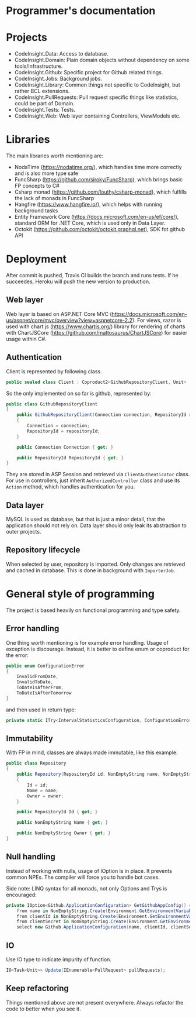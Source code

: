 # Programmer's documentation

# Projects 

- CodeInsight.Data: Access to database.
- CodeInsight.Domain: Plain domain objects without dependency on some tools/infrastructure.
- CodeInsight.Github: Specific project for Github related things.
- CodeInsight.Jobs: Background jobs.
- CodeInsight.Library: Common things not specific to CodeInsight, but rather BCL extensions.
- CodeInsight.PullRequests: Pull request specific things like statistics, could be part of Domain.
- CodeInsight.Tests: Tests.
- CodeInsight.Web: Web layer containing Controllers, ViewModels etc.

# Libraries

The main libraries worth mentioning are:
- NodaTime (https://nodatime.org/), which handles time more correctly and is also more type safe
- FuncSharp (https://github.com/siroky/FuncSharp), which brings basic FP concepts to C#
- Csharp monad (https://github.com/louthy/csharp-monad), which fulfills the lack of monads in FuncSharp
- Hangfire (https://www.hangfire.io/), which helps with running background tasks
- Entity Framework Core (https://docs.microsoft.com/en-us/ef/core/), standard ORM for .NET Core, which is used only in Data Layer.
- Octokit (https://github.com/octokit/octokit.graphql.net), SDK fot github API

# Deployment

After commit is pushed, Travis CI builds the branch and runs tests. If he succeedes, Heroku will push the new version to production.

## Web layer 

Web layer is based on ASP.NET Core MVC (https://docs.microsoft.com/en-us/aspnet/core/mvc/overview?view=aspnetcore-2.2).
For views, razor is used with chart.js (https://www.chartjs.org/) library for rendering of charts with ChartJSCore (https://github.com/mattosaurus/ChartJSCore) for easier usage within C#.

## Authentication

Client is represented by following class.

```csharp
public sealed class Client : Coproduct2<GithubRepositoryClient, Unit>
```

So the only implemented on so far is github, represented by:

```csharp
public class GithubRepositoryClient
{
    public GithubRepositoryClient(Connection connection, RepositoryId repositoryId)
    {
        Connection = connection;
        RepositoryId = repositoryId;
    }

    public Connection Connection { get; }

    public RepositoryId RepositoryId { get; }
}
```

They are stored in ASP Session and retrieved via `ClientAuthenticator` class.
For use in controllers, just inherit `AuthorizedController` class and use its `Action` method, which handles authentication for you.

## Data layer

MySQL is used as database, but that is just a minor detail, that the application should not rely on.
Data layer should only leak its abstraction to outer projects.

## Repository lifecycle

When selected by user, repository is imported. Only changes are retrieved and cached in database.
This is done in background with `ImporterJob`.

# General style of programming

The project is based heavily on functional programming and type safety.

## Error handling

One thing worth mentioning is for example error handling. Usage of exception is discourage.
Instead, it is better to define enum or coproduct for the error:

```csharp
public enum ConfigurationError
{
    InvalidFromDate,
    InvalidToDate,
    ToDateIsAfterFrom,
    ToDateIsAfterTomorrow
}
```

and then used in return type:
```csharp
private static ITry<IntervalStatisticsConfiguration, ConfigurationError> ParseConfiguration(...
```

## Immutability

With FP in mind, classes are always made immutable, like this example:

```csharp
public class Repository
{
    public Repository(RepositoryId id, NonEmptyString name, NonEmptyString owner)
    {
        Id = id;
        Name = name;
        Owner = owner;
    }

    public RepositoryId Id { get; }

    public NonEmptyString Name { get; }

    public NonEmptyString Owner { get; }
}
```

## Null handling

Instead of working with nulls, usage of IOption<T> is in place. It prevents common NPEs. The compiler will force you to handle bot cases.

Side note:
LINQ syntax for all monads, not only Options and Trys is encouraged:
```csharp
private IOption<Github.ApplicationConfiguration> GetGithubAppConfig() =>
    from name in NonEmptyString.Create(Environment.GetEnvironmentVariable("GITHUB_APP_NAME"))
    from clientId in NonEmptyString.Create(Environment.GetEnvironmentVariable("GITHUB_CLIENT_ID"))
    from clientSecret in NonEmptyString.Create(Environment.GetEnvironmentVariable("GITHUB_CLIENT_SECRET"))
    select new Github.ApplicationConfiguration(name, clientId, clientSecret);
```

## IO

Use IO type to indicate impurity of function.
```csharp
IO<Task<Unit>> Update(IEnumerable<PullRequest> pullRequests);
```

## Keep refactoring

Things mentioned above are not present everywhere. Always refactor the code to better when you see it.
